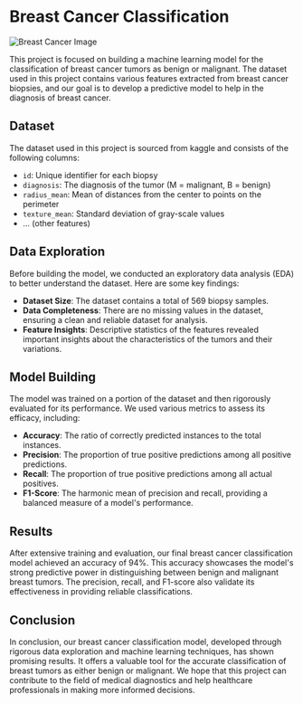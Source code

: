 # Breast Cancer Classification 

![Breast Cancer Image](https://surgery.wustl.edu/wp-content/uploads/2022/04/Breast-Cancer-Screening_News-1024x677.png)


This project is focused on building a machine learning model for the classification of breast cancer tumors as benign or malignant. The dataset used in this project contains various features extracted from breast cancer biopsies, and our goal is to develop a predictive model to help in the diagnosis of breast cancer.

## Dataset

The dataset used in this project is sourced from kaggle and consists of the following columns:

- `id`: Unique identifier for each biopsy
- `diagnosis`: The diagnosis of the tumor (M = malignant, B = benign)
- `radius_mean`: Mean of distances from the center to points on the perimeter
- `texture_mean`: Standard deviation of gray-scale values
- ... (other features)

## Data Exploration

Before building the model, we conducted an exploratory data analysis (EDA) to better understand the dataset. Here are some key findings:

- **Dataset Size**: The dataset contains a total of 569 biopsy samples.
- **Data Completeness**: There are no missing values in the dataset, ensuring a clean and reliable dataset for analysis.
- **Feature Insights**: Descriptive statistics of the features revealed important insights about the characteristics of the tumors and their variations.

## Model Building

The model was trained on a portion of the dataset and then rigorously evaluated for its performance. We used various metrics to assess its efficacy, including:

- **Accuracy**: The ratio of correctly predicted instances to the total instances.
- **Precision**: The proportion of true positive predictions among all positive predictions.
- **Recall**: The proportion of true positive predictions among all actual positives.
- **F1-Score**: The harmonic mean of precision and recall, providing a balanced measure of a model's performance.

## Results

After extensive training and evaluation, our final breast cancer classification model achieved an accuracy of 94%. This accuracy showcases the model's strong predictive power in distinguishing between benign and malignant breast tumors. The precision, recall, and F1-score also validate its effectiveness in providing reliable classifications.

## Conclusion

In conclusion, our breast cancer classification model, developed through rigorous data exploration and machine learning techniques, has shown promising results. It offers a valuable tool for the accurate classification of breast tumors as either benign or malignant. We hope that this project can contribute to the field of medical diagnostics and help healthcare professionals in making more informed decisions.
